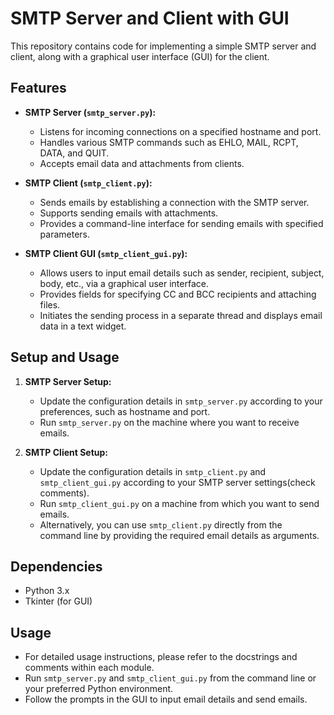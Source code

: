 # SMTP Server and Client with GUI

This repository contains code for implementing a simple SMTP server and client, along with a graphical user interface (GUI) for the client.

## Features

- **SMTP Server (`smtp_server.py`):**
  - Listens for incoming connections on a specified hostname and port.
  - Handles various SMTP commands such as EHLO, MAIL, RCPT, DATA, and QUIT.
  - Accepts email data and attachments from clients.

- **SMTP Client (`smtp_client.py`):**
  - Sends emails by establishing a connection with the SMTP server.
  - Supports sending emails with attachments.
  - Provides a command-line interface for sending emails with specified parameters.

- **SMTP Client GUI (`smtp_client_gui.py`):**
  - Allows users to input email details such as sender, recipient, subject, body, etc., via a graphical user interface.
  - Provides fields for specifying CC and BCC recipients and attaching files.
  - Initiates the sending process in a separate thread and displays email data in a text widget.

## Setup and Usage

1. **SMTP Server Setup:**
   - Update the configuration details in `smtp_server.py` according to your preferences, such as hostname and port.
   - Run `smtp_server.py` on the machine where you want to receive emails.

2. **SMTP Client Setup:**
   - Update the configuration details in `smtp_client.py` and `smtp_client_gui.py` according to your SMTP server settings(check comments).
   - Run `smtp_client_gui.py` on a machine from which you want to send emails.
   - Alternatively, you can use `smtp_client.py` directly from the command line by providing the required email details as arguments.

## Dependencies

- Python 3.x
- Tkinter (for GUI)

## Usage

- For detailed usage instructions, please refer to the docstrings and comments within each module.
- Run `smtp_server.py` and `smtp_client_gui.py` from the command line or your preferred Python environment.
- Follow the prompts in the GUI to input email details and send emails.


